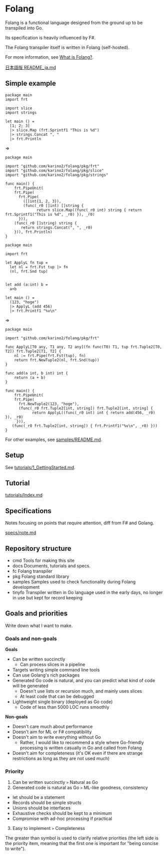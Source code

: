 # Folang

Folang is a functional language designed from the ground up to be transpiled into Go.

Its specification is heavily influenced by F#.

The Folang transpiler itself is written in Folang (self-hosted).

For more information, see [What is Folang?](docs/WhatIsFolang.md).

[日本語版 README_ja.md](README_ja.md)

## Simple example


```
package main
import frt

import slice
import strings

let main () =
  [1; 2; 3]
  |> slice.Map (frt.Sprintf1 "This is %d")
  |> strings.Concat ", "
  |> frt.Println

```

=>

```golang
package main

import "github.com/karino2/folang/pkg/frt"
import "github.com/karino2/folang/pkg/slice"
import "github.com/karino2/folang/pkg/strings"

func main() {
	frt.PipeUnit(
    frt.Pipe(
      frt.Pipe(
        ([]int{1, 2, 3}),
        (func(_r0 []int) []string {
		      return slice.Map((func(_r0 int) string { return frt.Sprintf1("This is %d", _r0) }), _r0)
	  })),
    (func(_r0 []string) string {
       return strings.Concat(", ", _r0)
    })), frt.Println)
}
```

```
package main

import frt

let ApplyL fn tup =
  let nl = frt.Fst tup |> fn
  (nl, frt.Snd tup)


let add (a:int) b = 
  a+b

let main () =
  (123, "hoge")
  |> ApplyL (add 456)
  |> frt.Printf1 "%v\n" 
```

=>

```golang
package main

import "github.com/karino2/folang/pkg/frt"

func ApplyL[T0 any, T1 any, T2 any](fn func(T0) T1, tup frt.Tuple2[T0, T2]) frt.Tuple2[T1, T2] {
	nl := frt.Pipe(frt.Fst(tup), fn)
	return frt.NewTuple2(nl, frt.Snd(tup))
}

func add(a int, b int) int {
	return (a + b)
}

func main() {
	frt.PipeUnit(
    frt.Pipe(
      frt.NewTuple2(123, "hoge"),
      (func(_r0 frt.Tuple2[int, string]) frt.Tuple2[int, string] {
    		return ApplyL((func(_r0 int) int { return add(456, _r0) }), _r0)
	 })),
   (func(_r0 frt.Tuple2[int, string]) { frt.Printf1("%v\n", _r0) }))
}
```

For other examples, see [samples/README.md](samples/README.md).

## Setup

See [tutorials/1_GettingStarted.md](docs/tutorials/1_GettingStarted.md).

## Tutorial

[tutorials/Index.md](docs/tutorials/Index.md)

## Specifications

Notes focusing on points that require attention, diff from F# and Golang.

[specs/note.md](docs/specs/note.md)

## Repository structure

- cmd Tools for making this site
- docs Documents, tutorials and specs.
- fc Folang transpiler
- pkg Folang standard library
- samples Samples used to check functionality during Folang development
- tinyfo Transpiler written in Go language used in the early days, no longer in use but kept for record keeping

## Goals and priorities

Write down what I want to make.

### Goals and non-goals

**Goals**

- Can be written succinctly
  - Can process slices in a pipeline
- Targets writing simple command line tools
- Can use Golang's rich packages
- Generated Go code is natural, and you can predict what kind of code will be generated
  - Doesn't use lists or recursion much, and mainly uses slices
  - At least code that can be debugged
- Lightweight single binary (deployed as Go code)
  - Code of less than 5000 LOC runs smoothly

**Non-goals**

- Doesn't care much about performance
- Doesn't aim for ML or F# compatibility
- Doesn't aim to write everything without Go
  - Rather, I would like to recommend a style where Go-friendly processing is written casually in Go and called from Folang
- Doesn't aim for completeness (it's OK even if there are strange restrictions as long as they are not used much)

### Priority

1. Can be written succinctly `>` Natural as Go
2. Generated code is natural as Go `>` ML-like goodness, consistency
  - let should be a statement
  - Records should be simple structs
  - Unions should be interfaces
  - Exhaustive checks should be kept to a minimum
  - Compromise with ad-hoc processing if practical
3. Easy to implement `>` Completeness

The greater than symbol is used to clarify relative priorities (the left side is the priority item, meaning that the first one is important for "being concise to write").
